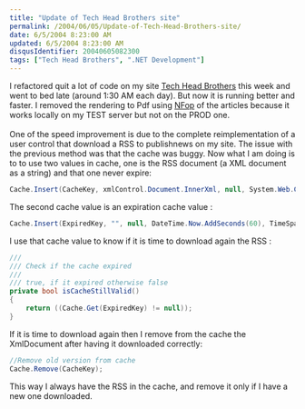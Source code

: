 ```yaml
---
title: "Update of Tech Head Brothers site"
permalink: /2004/06/05/Update-of-Tech-Head-Brothers-site/
date: 6/5/2004 8:23:00 AM
updated: 6/5/2004 8:23:00 AM
disqusIdentifier: 20040605082300
tags: ["Tech Head Brothers", ".NET Development"]
---
```

I refactored quit a lot of code on my site [Tech Head Brothers](http://www.techheadbrothers.com "Tech Head Brothers") this week and went to bed late (around 1:30 AM each day). But now it is running better and faster. I removed the rendering to Pdf using [NFop](http://sourceforge.net/projects/nfop/) of the articles because it works locally on my TEST server but not on the PROD one.<br><br>One of the speed improvement is due to the complete reimplementation of a user control that download a RSS to publishnews on my site. The issue with the previous method was that the cache was buggy. Now what I am doing is to to use two values in cache, one is the RSS document (a XML document as a string) and that one never expire:
<!-- more -->

```csharp
Cache.Insert(CacheKey, xmlControl.Document.InnerXml, null, System.Web.Caching.Cache.NoAbsoluteExpiration, System.Web.Caching.Cache.NoSlidingExpiration);
```

The second cache value is an expiration cache value :

```csharp
Cache.Insert(ExpiredKey, "", null, DateTime.Now.AddSeconds(60), TimeSpan.Zero);
```

I use that cache value to know if it is time to download again the RSS :

```csharp
///
/// Check if the cache expired
///
/// true, if it expired otherwise false
private bool isCacheStillValid()
{
    return ((Cache.Get(ExpiredKey) != null));
}
```

If it is time to download again then I remove from the cache the XmlDocument after having it downloaded correctly:

```csharp
//Remove old version from cache
Cache.Remove(CacheKey);
```

This way I always have the RSS in the cache, and remove it only if I have a new one downloaded.
